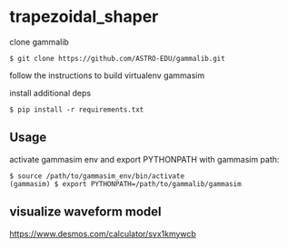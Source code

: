 # trapezoidal_shaper

clone gammalib
```
$ git clone https://github.com/ASTRO-EDU/gammalib.git
```

follow the instructions to build virtualenv gammasim

install additional deps 
```
$ pip install -r requirements.txt
```

## Usage

activate gammasim env and export PYTHONPATH with gammasim path:
```
$ source /path/to/gammasim_env/bin/activate
(gammasim) $ export PYTHONPATH=/path/to/gammalib/gammasim
```

## visualize waveform model 

https://www.desmos.com/calculator/svx1kmywcb